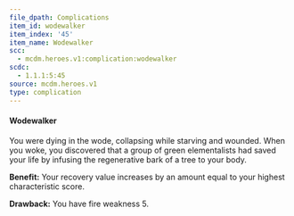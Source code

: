 ```yaml
---
file_dpath: Complications
item_id: wodewalker
item_index: '45'
item_name: Wodewalker
scc:
  - mcdm.heroes.v1:complication:wodewalker
scdc:
  - 1.1.1:5:45
source: mcdm.heroes.v1
type: complication
---
```


#### Wodewalker

You were dying in the wode, collapsing while starving and wounded. When you woke, you discovered that a group of green elementalists had saved your life by infusing the regenerative bark of a tree to your body.

**Benefit:** Your recovery value increases by an amount equal to your highest characteristic score.

**Drawback:** You have fire weakness 5.
